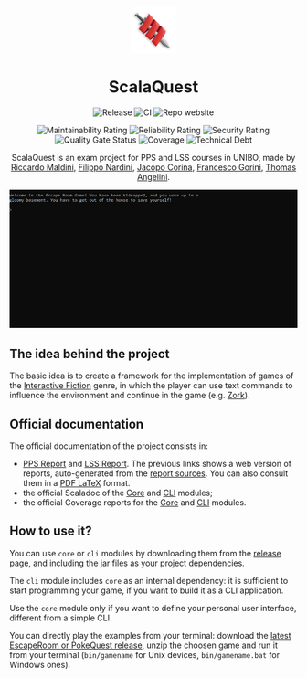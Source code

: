 <div align="center">
    <img src="./logo.png" width="80">
</div>
<h1 align="center">ScalaQuest</h1>

<div align="center">

![Release](https://img.shields.io/github/v/release/scalaquest/PPS-19-ScalaQuest?label=Release)
![CI](https://img.shields.io/github/workflow/status/scalaquest/PPS-19-ScalaQuest/CI?label=CI)
![Repo website](https://img.shields.io/website?label=Project%20website&url=https%3A%2F%2Fscalaquest.github.io%2FPPS-19-ScalaQuest%2F)

![Maintainability Rating](https://sonarcloud.io/api/project_badges/measure?project=scalaquest_PPS-19-ScalaQuest&metric=sqale_rating)
![Reliability Rating](https://sonarcloud.io/api/project_badges/measure?project=scalaquest_PPS-19-ScalaQuest&metric=reliability_rating)
![Security Rating](https://sonarcloud.io/api/project_badges/measure?project=scalaquest_PPS-19-ScalaQuest&metric=security_rating)
![Quality Gate Status](https://sonarcloud.io/api/project_badges/measure?project=scalaquest_PPS-19-ScalaQuest&metric=alert_status)
![Coverage](https://sonarcloud.io/api/project_badges/measure?project=scalaquest_PPS-19-ScalaQuest&metric=coverage)
![Technical Debt](https://sonarcloud.io/api/project_badges/measure?project=scalaquest_PPS-19-ScalaQuest&metric=sqale_index)

ScalaQuest is an exam project for PPS and LSS courses in UNIBO, made by
[Riccardo Maldini](https://www.riccardomaldini.it),
[Filippo Nardini](https://github.com/lippo97),
[Jacopo Corina](https://github.com/corinz97),
[Francesco Gorini](https://github.com/francescogorini),
[Thomas Angelini](https://github.com/ThomasAngeliniUnibo).

</div>

![gameplay](./gameplay.gif)

## The idea behind the project

The basic idea is to create a framework for the implementation of games of the
[Interactive Fiction](https://en.wikipedia.org/wiki/Interactive_fiction) genre,
in which the player can use text commands to influence the environment and
continue in the game (e.g. [Zork](https://en.wikipedia.org/wiki/Zork)).

## Official documentation

The official documentation of the project consists in:
- [PPS Report](https://scalaquest.github.io/Reports/reports/pps.html) and [LSS Report](https://scalaquest.github.io/Reports/reports/lss.html). The previous links shows a web version of reports, auto-generated from the [report sources](https://github.com/scalaquest/reports). You can also consult them in a [PDF LaTeX](https://github.com/scalaquest/reports/releases/latest) format.
- the official Scaladoc of the [Core](https://scalaquest.github.io/PPS-19-ScalaQuest/scaladoc/core/index.html) and [CLI](https://scalaquest.github.io/PPS-19-ScalaQuest/scaladoc/cli/index.html) modules;
- the official Coverage reports for the [Core](https://scalaquest.github.io/PPS-19-ScalaQuest/coverage/core/index.html) and [CLI](https://scalaquest.github.io/PPS-19-ScalaQuest/coverage/cli/index.html) modules.

## How to use it?

You can use `core` or `cli` modules by downloading them from the [release page](https://github.com/scalaquest/PPS-19-ScalaQuest/releases/latest), and including the jar files as your project dependencies.

The `cli` module includes `core` as an internal dependency: it is sufficient to start programming your game, if you want to build it as a CLI application.

Use the `core` module only if you want to define your personal user interface, different from a simple CLI.

You can directly play the examples from your terminal: download the [latest EscapeRoom or PokeQuest release](https://github.com/scalaquest/PPS-19-ScalaQuest/releases/latest), unzip the 
choosen game and run it from your terminal (`bin/gamename` for Unix devices, `bin/gamename.bat` for Windows ones).